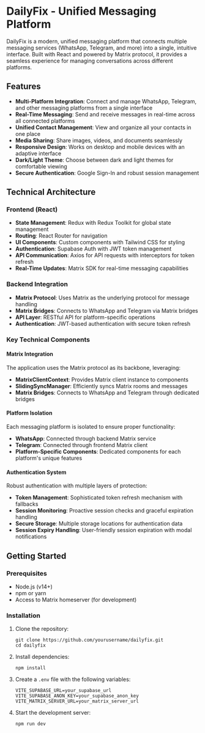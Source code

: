# DailyFix - Unified Messaging Platform

DailyFix is a modern, unified messaging platform that connects multiple messaging services (WhatsApp, Telegram, and more) into a single, intuitive interface. Built with React and powered by Matrix protocol, it provides a seamless experience for managing conversations across different platforms.

## Features

- **Multi-Platform Integration**: Connect and manage WhatsApp, Telegram, and other messaging platforms from a single interface
- **Real-Time Messaging**: Send and receive messages in real-time across all connected platforms
- **Unified Contact Management**: View and organize all your contacts in one place
- **Media Sharing**: Share images, videos, and documents seamlessly
- **Responsive Design**: Works on desktop and mobile devices with an adaptive interface
- **Dark/Light Theme**: Choose between dark and light themes for comfortable viewing
- **Secure Authentication**: Google Sign-In and robust session management

## Technical Architecture

### Frontend (React)

- **State Management**: Redux with Redux Toolkit for global state management
- **Routing**: React Router for navigation
- **UI Components**: Custom components with Tailwind CSS for styling
- **Authentication**: Supabase Auth with JWT token management
- **API Communication**: Axios for API requests with interceptors for token refresh
- **Real-Time Updates**: Matrix SDK for real-time messaging capabilities

### Backend Integration

- **Matrix Protocol**: Uses Matrix as the underlying protocol for message handling
- **Matrix Bridges**: Connects to WhatsApp and Telegram via Matrix bridges
- **API Layer**: RESTful API for platform-specific operations
- **Authentication**: JWT-based authentication with secure token refresh

### Key Technical Components

#### Matrix Integration

The application uses the Matrix protocol as its backbone, leveraging:

- **MatrixClientContext**: Provides Matrix client instance to components
- **SlidingSyncManager**: Efficiently syncs Matrix rooms and messages
- **Matrix Bridges**: Connects to WhatsApp and Telegram through dedicated bridges

#### Platform Isolation

Each messaging platform is isolated to ensure proper functionality:

- **WhatsApp**: Connected through backend Matrix service
- **Telegram**: Connected through frontend Matrix client
- **Platform-Specific Components**: Dedicated components for each platform's unique features

#### Authentication System

Robust authentication with multiple layers of protection:

- **Token Management**: Sophisticated token refresh mechanism with fallbacks
- **Session Monitoring**: Proactive session checks and graceful expiration handling
- **Secure Storage**: Multiple storage locations for authentication data
- **Session Expiry Handling**: User-friendly session expiration with modal notifications

## Getting Started

### Prerequisites

- Node.js (v14+)
- npm or yarn
- Access to Matrix homeserver (for development)

### Installation

1. Clone the repository:
   ```
   git clone https://github.com/yourusername/dailyfix.git
   cd dailyfix
   ```

2. Install dependencies:
   ```
   npm install
   ```

3. Create a `.env` file with the following variables:
   ```
   VITE_SUPABASE_URL=your_supabase_url
   VITE_SUPABASE_ANON_KEY=your_supabase_anon_key
   VITE_MATRIX_SERVER_URL=your_matrix_server_url
   ```

4. Start the development server:
   ```
   npm run dev
   ```
